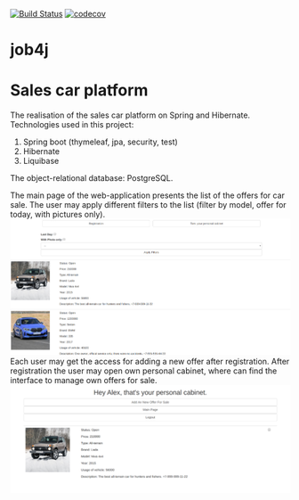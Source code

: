 [![Build Status](https://travis-ci.org/RomanMozhaev/salescarplatform_spring.svg?branch=master)](https://travis-ci.org/RomanMozhaev/salescarplatform_spring)
[![codecov](https://codecov.io/gh/RomanMozhaev/salescarplatform_spring/branch/master/graph/badge.svg)](https://codecov.io/gh/RomanMozhaev/salescarplatform_spring)
# job4j
# Sales car platform
The realisation of the sales car platform on Spring and Hibernate. 
Technologies used in this project:
1) Spring boot (thymeleaf, jpa, security, test)
2) Hibernate
3) Liquibase

The object-relational database: PostgreSQL.

The main page of the web-application presents the list of the offers for car sale.
The user may apply different filters to the list (filter by model, offer for today,
with pictures only).
![main page](https://github.com/RomanMozhaev/salescarplatform_spring/blob/master/job4j_salescarplatform_spring/raw/main_page.png)
Each user may get the access for adding a new offer after registration.
After registration the user may open own personal cabinet, where can find 
the interface to manage own offers for sale.
![personal cabinet](https://github.com/RomanMozhaev/salescarplatform_spring/blob/master/job4j_salescarplatform_spring/raw/peronal_cabinet.png)

  
